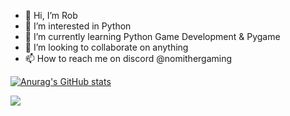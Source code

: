 - 👋 Hi, I’m Rob
- 👀 I’m interested in Python
- 🌱 I’m currently learning Python Game Development & Pygame
- 💞️ I’m looking to collaborate on anything
- 📫 How to reach me on discord @nomithergaming


[![Anurag's GitHub stats](https://github-readme-stats.vercel.app/api?username=rvittozzi)](https://github.com/rvittozzi/github-readme-stats)

![](https://visitor-badge.laobi.icu/badge?page_id=rvittozzi.rvittozzi)

<!---
rvittozzi/rvittozzi is a ✨ special ✨ repository because its `README.md` (this file) appears on your GitHub profile.
You can click the Preview link to take a look at your changes.
--->
